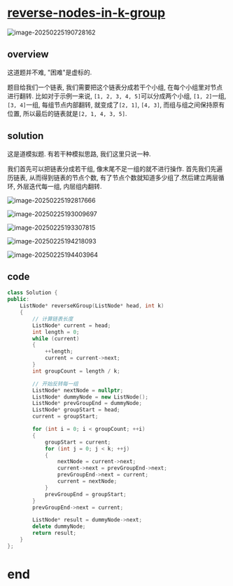 # [reverse-nodes-in-k-group](https://leetcode.cn/problems/reverse-nodes-in-k-group)

![image-20250225190728162](https://md-wind.oss-cn-nanjing.aliyuncs.com/md/20250225190728327.png)

## overview

这道题并不难, "困难"是虚标的.

题目给我们一个链表, 我们需要把这个链表分成若干个小组, 在每个小组里对节点进行翻转.   比如对于示例一来说, `[1, 2, 3, 4, 5]`可以分成两个小组, `[1, 2]`一组, `[3, 4]`一组, 每组节点内部翻转, 就变成了`[2, 1]`, `[4, 3]`, 而组与组之间保持原有位置, 所以最后的链表就是`[2, 1, 4, 3, 5]`.

## solution

这是道模拟题.   有若干种模拟思路, 我们这里只说一种.

 我们首先可以把链表分成若干组, 像末尾不足一组的就不进行操作.   首先我们先遍历链表, 从而得到链表的节点个数, 有了节点个数就知道多少组了.然后建立两层循环, 外层迭代每一组, 内层组内翻转.

![image-20250225192817666](https://md-wind.oss-cn-nanjing.aliyuncs.com/md/20250225192817735.png)

![image-20250225193009697](https://md-wind.oss-cn-nanjing.aliyuncs.com/md/20250225193009756.png)

![image-20250225193307815](https://md-wind.oss-cn-nanjing.aliyuncs.com/md/20250225193307890.png)

![image-20250225194218093](https://md-wind.oss-cn-nanjing.aliyuncs.com/md/20250225194218161.png)

![image-20250225194403964](https://md-wind.oss-cn-nanjing.aliyuncs.com/md/20250225194404019.png) 

## code

```cpp
class Solution {
public:
    ListNode* reverseKGroup(ListNode* head, int k) 
    {
        // 计算链表长度
        ListNode* current = head;
        int length = 0;
        while (current)
        {
            ++length;
            current = current->next;
        }
        int groupCount = length / k;

        // 开始反转每一组
        ListNode* nextNode = nullptr;
        ListNode* dummyNode = new ListNode();
        ListNode* prevGroupEnd = dummyNode;
        ListNode* groupStart = head;
        current = groupStart;

        for (int i = 0; i < groupCount; ++i)
        {
            groupStart = current;
            for (int j = 0; j < k; ++j)
            {
                nextNode = current->next;
                current->next = prevGroupEnd->next;
                prevGroupEnd->next = current;
                current = nextNode;
            }
            prevGroupEnd = groupStart;
        }
        prevGroupEnd->next = current;

        ListNode* result = dummyNode->next;
        delete dummyNode;
        return result;
    }
};
```

# end